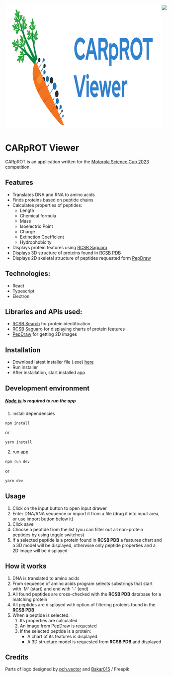 <div style="display: inline-flex; align-items: center">
  <img style="height: 10vh" src="./public/logoWithText.png">
  <img style="height: 10vh" src="https://science-cup.pl/wp-content/uploads/2020/03/Youngineers-06.png">
</div>

# CARpROT Viewer

CARpROT is an application written for the [Motorola Science Cup 2023](https://science-cup.pl/) competition.

## Features

- Translates DNA and RNA to amino acids
- Finds proteins based on peptide chains
- Calculates properties of peptides:
  - Length
  - Chemical formula
  - Mass
  - Isoelectric Point
  - Charge
  - Extinction Coefficient
  - Hydrophobicity
- Displays protein features using [RCSB Saguaro](https://github.com/rcsb/rcsb-saguaro)
- Displays 3D structure of proteins found in [RCSB PDB](https://www.rcsb.org/)
- Displays 2D skeletal structure of peptides requested form [PepDraw](https://www2.tulane.edu/~biochem/WW/PepDraw/)

## Technologies:

- React
- Typescript
- Electron

## Libraries and APIs used:

- [RCSB Search](https://search.rcsb.org/#search-api) for protein identification
- [RCSB Saguaro](https://github.com/rcsb/rcsb-saguaro) for displaying charts of protein features
- [PepDraw](https://www2.tulane.edu/~biochem/WW/PepDraw/) for getting 2D images

## Installation

- Download latest installer file (.exe) [here](https://github.com/MSC-Dolor-Sit-Amet/app/releases/latest)
- Run installer
- After installation, start installed app

## Development environment

##### [Node.js](https://nodejs.org/en/) is required to run the app

1. install dependencies

```bash
npm install
```

or

```bash
yarn install
```

2. run app

```bash
npm run dev
```

or

```bash
yarn dev
```

## Usage

1. Click on the input button to open input drawer
2. Enter DNA/RNA sequence or import it from a file (drag it into input area, or use import button below it)
3. Click save
4. Choose a peptide from the list (you can filter out all non-protein peptides by using toggle switches)
5. If a selected peptide is a protein found in **RCSB PDB** a features chart and a 3D model will be displayed, otherwise only peptide properties and a 2D image will be displayed

## How it works

1. DNA is translated to amino acids
2. From sequence of amino acids program selects substrings that start with 'M' (start) and end with '-' (end)
3. All found peptides are cross-checked with the **RCSB PDB** database for a matching protein
4. All peptides are displayed with option of filtering proteins found in the **RCSB PDB**
5. When a peptide is selected:
   1. Its properties are calculated
   2. An image from PepDraw is requested
   3. If the selected peptide is a protein:
      - A chart of its features is displayed
      - A 3D structure model is requested from **RCSB PDB** and displayed

## Credits

Parts of logo designed by [pch.vector](https://www.freepik.com/author/pch-vector) and [Bakar015](https://www.freepik.com/author/bakar015) / Freepik
